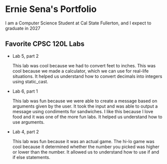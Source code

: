 # Ernie Sena's Portfolio

I am a Computer Science Student at Cal State Fullerton, and I expect to graduate in 2027

## Favorite CPSC 120L Labs
* Lab 5, part 2

  This lab was cool because we had to convert feet to inches. This was cool because we made a calculator, which we can use for real-life situations. It helped us understand how to convert decimals into integers using static_cast.

* Lab 6, part 1 

  This lab was fun because we were able to create a message based on arguments given by the user. It took the input and was able to output a message using condiments for sandwiches. I like this because I love food and it was one of the more fun labs. It helped us understand how to use arguments.

* Lab 4, part 2

  This lab was fun because it was an actual game. The hi-lo game was cool because it determined whether the number you picked was higher or lower than the number. It allowed us to understand how to use if and if else statements.
